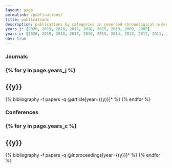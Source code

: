 ```yaml
---
layout: page
permalink: /publications/
title: publications
description: publications by categories in reversed chronological order. generated by jekyll-scholar.
years_j: [2020, 2019, 2018, 2017, 2016, 2015, 2013, 2009, 2007]
years_c: [2020, 2019, 2018, 2017, 2016, 2015, 2014, 2013, 2012, 2011, 2010, 2008, 2007, 2006]
nav: true
---
```


<div class="publications">

<h3>Journals<h3>
{% for y in page.years_j %}
  <h2 class="year">{{y}}</h2>
  {% bibliography -f papers -q @article[year={{y}}]* %}
{% endfor %}

<br/>

<h3>Conferences<h3>
{% for y in page.years_c %}
  <h2 class="year">{{y}}</h2>
  {% bibliography -f papers -q @inproceedings[year={{y}}]* %}
{% endfor %}

